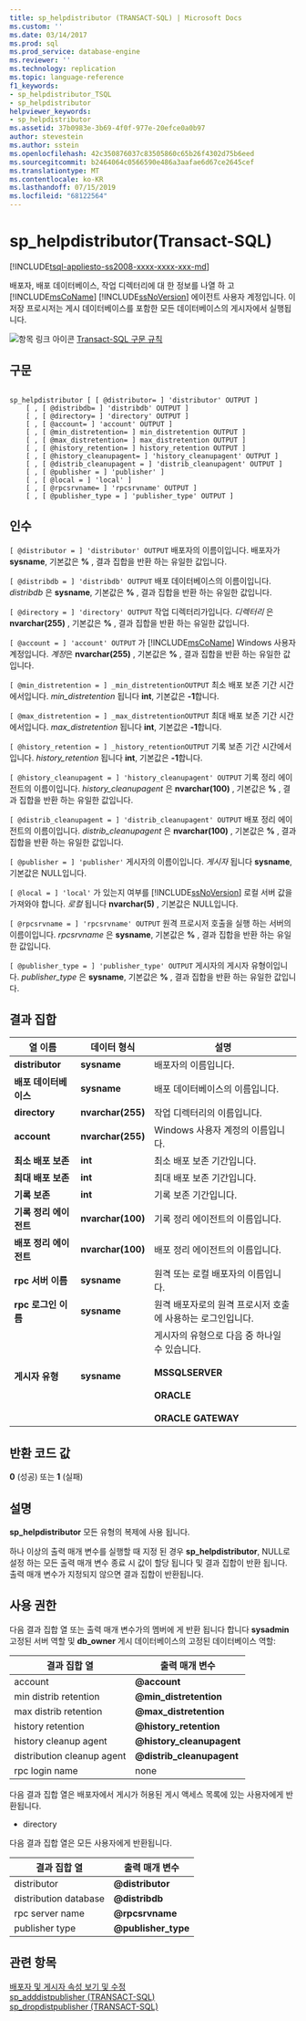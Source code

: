 ```yaml
---
title: sp_helpdistributor (TRANSACT-SQL) | Microsoft Docs
ms.custom: ''
ms.date: 03/14/2017
ms.prod: sql
ms.prod_service: database-engine
ms.reviewer: ''
ms.technology: replication
ms.topic: language-reference
f1_keywords:
- sp_helpdistributor_TSQL
- sp_helpdistributor
helpviewer_keywords:
- sp_helpdistributor
ms.assetid: 37b0983e-3b69-4f0f-977e-20efce0a0b97
author: stevestein
ms.author: sstein
ms.openlocfilehash: 42c350876037c83505860c65b26f4302d75b6eed
ms.sourcegitcommit: b2464064c0566590e486a3aafae6d67ce2645cef
ms.translationtype: MT
ms.contentlocale: ko-KR
ms.lasthandoff: 07/15/2019
ms.locfileid: "68122564"
---
```

# <a name="sphelpdistributor-transact-sql"></a>sp_helpdistributor(Transact-SQL)
[!INCLUDE[tsql-appliesto-ss2008-xxxx-xxxx-xxx-md](../../includes/tsql-appliesto-ss2008-xxxx-xxxx-xxx-md.md)]

  배포자, 배포 데이터베이스, 작업 디렉터리에 대 한 정보를 나열 하 고 [!INCLUDE[msCoName](../../includes/msconame-md.md)] [!INCLUDE[ssNoVersion](../../includes/ssnoversion-md.md)] 에이전트 사용자 계정입니다. 이 저장 프로시저는 게시 데이터베이스를 포함한 모든 데이터베이스의 게시자에서 실행됩니다.  
  
 ![항목 링크 아이콘](../../database-engine/configure-windows/media/topic-link.gif "항목 링크 아이콘") [Transact-SQL 구문 규칙](../../t-sql/language-elements/transact-sql-syntax-conventions-transact-sql.md)  
  
## <a name="syntax"></a>구문  
  
```  
  
sp_helpdistributor [ [ @distributor= ] 'distributor' OUTPUT ]  
    [ , [ @distribdb= ] 'distribdb' OUTPUT ]  
    [ , [ @directory= ] 'directory' OUTPUT ]  
    [ , [ @account= ] 'account' OUTPUT ]  
    [ , [ @min_distretention= ] min_distretention OUTPUT ]  
    [ , [ @max_distretention= ] max_distretention OUTPUT ]  
    [ , [ @history_retention= ] history_retention OUTPUT ]  
    [ , [ @history_cleanupagent= ] 'history_cleanupagent' OUTPUT ]  
    [ , [ @distrib_cleanupagent = ] 'distrib_cleanupagent' OUTPUT ]  
    [ , [ @publisher = ] 'publisher' ]   
    [ , [ @local = ] 'local' ]  
    [ , [ @rpcsrvname= ] 'rpcsrvname' OUTPUT ]  
    [ , [ @publisher_type = ] 'publisher_type' OUTPUT ]  
```  
  
## <a name="arguments"></a>인수  
`[ @distributor = ] 'distributor' OUTPUT` 배포자의 이름이입니다. 배포자가 **sysname**, 기본값은 **%** , 결과 집합을 반환 하는 유일한 값입니다.  
  
`[ @distribdb = ] 'distribdb' OUTPUT` 배포 데이터베이스의 이름이입니다. *distribdb* 은 **sysname**, 기본값은 **%** , 결과 집합을 반환 하는 유일한 값입니다.  
  
`[ @directory = ] 'directory' OUTPUT` 작업 디렉터리가입니다. *디렉터리* 은 **nvarchar(255)** , 기본값은 **%** , 결과 집합을 반환 하는 유일한 값입니다.  
  
`[ @account = ] 'account' OUTPUT` 가 [!INCLUDE[msCoName](../../includes/msconame-md.md)] Windows 사용자 계정입니다. *계정*은 **nvarchar(255)** , 기본값은 **%** , 결과 집합을 반환 하는 유일한 값입니다.  
  
`[ @min_distretention = ] _min_distretentionOUTPUT` 최소 배포 보존 기간 시간에서입니다. *min_distretention* 됩니다 **int**, 기본값은 **-1**합니다.  
  
`[ @max_distretention = ] _max_distretentionOUTPUT` 최대 배포 보존 기간 시간에서입니다. *max_distretention* 됩니다 **int**, 기본값은 **-1**합니다.  
  
`[ @history_retention = ] _history_retentionOUTPUT` 기록 보존 기간 시간에서입니다. *history_retention* 됩니다 **int**, 기본값은 **-1**합니다.  
  
`[ @history_cleanupagent = ] 'history_cleanupagent' OUTPUT` 기록 정리 에이전트의 이름이입니다. *history_cleanupagent* 은 **nvarchar(100)** , 기본값은 **%** , 결과 집합을 반환 하는 유일한 값입니다.  
  
`[ @distrib_cleanupagent = ] 'distrib_cleanupagent' OUTPUT` 배포 정리 에이전트의 이름이입니다. *distrib_cleanupagent* 은 **nvarchar(100)** , 기본값은 **%** , 결과 집합을 반환 하는 유일한 값입니다.  
  
`[ @publisher = ] 'publisher'` 게시자의 이름이입니다. *게시자* 됩니다 **sysname**, 기본값은 NULL입니다.  
  
`[ @local = ] 'local'` 가 있는지 여부를 [!INCLUDE[ssNoVersion](../../includes/ssnoversion-md.md)] 로컬 서버 값을 가져와야 합니다. *로컬* 됩니다 **nvarchar(5)** , 기본값은 NULL입니다.  
  
`[ @rpcsrvname = ] 'rpcsrvname' OUTPUT` 원격 프로시저 호출을 실행 하는 서버의 이름이입니다. *rpcsrvname* 은 **sysname**, 기본값은 **%** , 결과 집합을 반환 하는 유일한 값입니다.  
  
`[ @publisher_type = ] 'publisher_type' OUTPUT` 게시자의 게시자 유형이입니다. *publisher_type* 은 **sysname**, 기본값은 **%** , 결과 집합을 반환 하는 유일한 값입니다.  
  
## <a name="result-sets"></a>결과 집합  
  
|열 이름|데이터 형식|설명|  
|-----------------|---------------|-----------------|  
|**distributor**|**sysname**|배포자의 이름입니다.|  
|**배포 데이터베이스**|**sysname**|배포 데이터베이스의 이름입니다.|  
|**directory**|**nvarchar(255)**|작업 디렉터리의 이름입니다.|  
|**account**|**nvarchar(255)**|Windows 사용자 계정의 이름입니다.|  
|**최소 배포 보존**|**int**|최소 배포 보존 기간입니다.|  
|**최대 배포 보존**|**int**|최대 배포 보존 기간입니다.|  
|**기록 보존**|**int**|기록 보존 기간입니다.|  
|**기록 정리 에이전트**|**nvarchar(100)**|기록 정리 에이전트의 이름입니다.|  
|**배포 정리 에이전트**|**nvarchar(100)**|배포 정리 에이전트의 이름입니다.|  
|**rpc 서버 이름**|**sysname**|원격 또는 로컬 배포자의 이름입니다.|  
|**rpc 로그인 이름**|**sysname**|원격 배포자로의 원격 프로시저 호출에 사용하는 로그인입니다.|  
|**게시자 유형**|**sysname**|게시자의 유형으로 다음 중 하나일 수 있습니다.<br /><br /> **MSSQLSERVER**<br /><br /> **ORACLE**<br /><br /> **ORACLE GATEWAY**|  
  
## <a name="return-code-values"></a>반환 코드 값  
 **0** (성공) 또는 **1** (실패)  
  
## <a name="remarks"></a>설명  
 **sp_helpdistributor** 모든 유형의 복제에 사용 됩니다.  
  
 하나 이상의 출력 매개 변수를 실행할 때 지정 된 경우 **sp_helpdistributor**, NULL로 설정 하는 모든 출력 매개 변수 종료 시 값이 할당 됩니다 및 결과 집합이 반환 됩니다. 출력 매개 변수가 지정되지 않으면 결과 집합이 반환됩니다.  
  
## <a name="permissions"></a>사용 권한  
 다음 결과 집합 열 또는 출력 매개 변수가의 멤버에 게 반환 됩니다 합니다 **sysadmin** 고정된 서버 역할 및 **db_owner** 게시 데이터베이스의 고정된 데이터베이스 역할:  
  
|결과 집합 열|출력 매개 변수|  
|-----------------------|----------------------|  
|account|**@account**|  
|min distrib retention|**@min_distretention**|  
|max distrib retention|**@max_distretention**|  
|history retention|**@history_retention**|  
|history cleanup agent|**@history_cleanupagent**|  
|distribution cleanup agent|**@distrib_cleanupagent**|  
|rpc login name|none|  
  
 다음 결과 집합 열은 배포자에서 게시가 허용된 게시 액세스 목록에 있는 사용자에게 반환됩니다.  
  
-   directory  
  
 다음 결과 집합 열은 모든 사용자에게 반환됩니다.  
  
|결과 집합 열|출력 매개 변수|  
|-----------------------|----------------------|  
|distributor|**@distributor**|  
|distribution database|**@distribdb**|  
|rpc server name|**@rpcsrvname**|  
|publisher type|**@publisher_type**|  
  
## <a name="see-also"></a>관련 항목  
 [배포자 및 게시자 속성 보기 및 수정](../../relational-databases/replication/view-and-modify-distributor-and-publisher-properties.md)   
 [sp_adddistpublisher &#40;TRANSACT-SQL&#41;](../../relational-databases/system-stored-procedures/sp-adddistpublisher-transact-sql.md)   
 [sp_dropdistpublisher &#40;TRANSACT-SQL&#41;](../../relational-databases/system-stored-procedures/sp-dropdistpublisher-transact-sql.md)  
  
  
